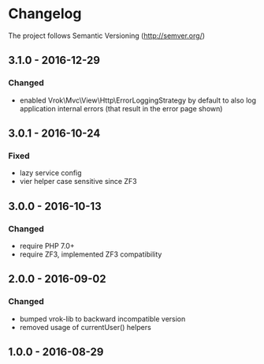# Changelog

The project follows Semantic Versioning (http://semver.org/)

## 3.1.0 - 2016-12-29
### Changed
- enabled Vrok\Mvc\View\Http\ErrorLoggingStrategy by default to also log
  application internal errors (that result in the error page shown)

## 3.0.1 - 2016-10-24
### Fixed
- lazy service config
- vier helper case sensitive since ZF3

## 3.0.0 - 2016-10-13
### Changed
- require PHP 7.0+
- require ZF3, implemented ZF3 compatibility

## 2.0.0 - 2016-09-02
### Changed
- bumped vrok-lib to backward incompatible version
- removed usage of currentUser() helpers

## 1.0.0 - 2016-08-29